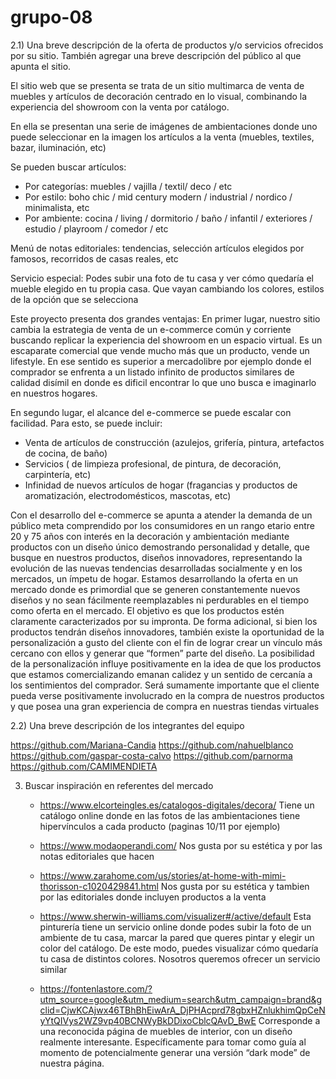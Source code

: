 # grupo-08

2.1) Una breve descripción de la oferta de productos y/o servicios ofrecidos por su sitio. También agregar una breve descripción del público al que apunta el sitio.

El sitio web que se presenta se trata de un sitio multimarca de venta de muebles y artículos de decoración centrado en lo visual, combinando la experiencia del showroom con la venta por catálogo.

En ella se presentan una serie de imágenes de ambientaciones donde uno puede seleccionar en la imagen los artículos a la venta (muebles, textiles, bazar, iluminación, etc)

Se pueden buscar artículos: 
  - Por categorías: muebles / vajilla / textil/ deco / etc
  - Por estilo: boho chic /  mid century modern /  industrial / nordico / minimalista,  etc
  - Por ambiente: cocina /  living /  dormitorio /  baño / infantil / exteriores / estudio / playroom / comedor  / etc

Menú de notas editoriales: tendencias, selección artículos elegidos por famosos, recorridos de casas reales, etc

Servicio especial:
Podes subir una foto de tu casa y ver cómo quedaría el mueble elegido en tu propia casa.
Que vayan cambiando los colores, estilos de la opción que se selecciona

Este proyecto presenta dos grandes ventajas:
En primer lugar, nuestro sitio cambia la estrategia de venta de un e-commerce común y corriente buscando replicar la experiencia del showroom en un espacio virtual. Es un escaparate comercial que vende mucho más que un producto, vende un lifestyle. 
En ese sentido es superior a mercadolibre por ejemplo donde el comprador se enfrenta a un listado infinito de productos similares de calidad disímil en donde es dificil encontrar lo que uno busca e imaginarlo en nuestros hogares.

En segundo lugar, el alcance del e-commerce se puede escalar con facilidad. Para esto, se puede incluir:
  - Venta de artículos de construcción (azulejos, grifería, pintura, artefactos de cocina, de baño) 
  - Servicios ( de limpieza profesional, de pintura, de decoración, carpintería, etc) 
  - Infinidad de nuevos artículos de hogar (fragancias y productos de aromatización, electrodomésticos, mascotas, etc)

Con el desarrollo del e-commerce se apunta a atender la demanda de un público meta comprendido por los consumidores en un rango etario entre 20 y 75 años con interés en la decoración y ambientación mediante productos con un diseño único demostrando personalidad y detalle, que busque en nuestros productos, diseños innovadores, representando la evolución de las nuevas tendencias desarrolladas socialmente y en los mercados, un ímpetu de hogar. 
Estamos desarrollando la oferta en un mercado donde es primordial que se generen constantemente nuevos diseños y no sean fácilmente reemplazables ni perdurables en el tiempo como oferta en el mercado. El objetivo es que los productos estén claramente caracterizados por su impronta. De forma adicional, si bien los productos tendrán diseños innovadores, también existe la oportunidad de la personalización a gusto del cliente con el fin  de lograr crear un vínculo más cercano con ellos y generar que “formen” parte del diseño. 
La posibilidad de la personalización influye positivamente en la idea de que los productos que estamos comercializando emanan calidez y un sentido de cercanía a los sentimientos del comprador. Será sumamente importante que el cliente pueda verse positivamente involucrado en la compra de nuestros productos y que posea una gran experiencia de compra en nuestras tiendas virtuales

2.2) Una breve descripción de los integrantes del equipo

https://github.com/Mariana-Candia
https://github.com/nahuelblanco
https://github.com/gaspar-costa-calvo
https://github.com/parnorma
https://github.com/CAMIMENDIETA

3) Buscar inspiración en referentes del mercado
    - https://www.elcorteingles.es/catalogos-digitales/decora/
Tiene un catálogo online donde en las fotos de las ambientaciones tiene hipervínculos a cada producto (paginas 10/11 por ejemplo)

    - https://www.modaoperandi.com/
Nos gusta por su estética y por las notas editoriales que hacen

    - https://www.zarahome.com/us/stories/at-home-with-mimi-thorisson-c1020429841.html
Nos gusta por su estética y tambien por las editoriales donde incluyen productos a la venta

    - https://www.sherwin-williams.com/visualizer#/active/default
Esta pinturería tiene un servicio online donde podes subir la foto de un ambiente de tu casa, marcar la pared que queres pintar y elegir un color del catálogo. De este modo, puedes visualizar cómo quedaría tu casa de distintos colores. Nosotros queremos ofrecer un servicio similar

    - https://fontenlastore.com/?utm_source=google&utm_medium=search&utm_campaign=brand&gclid=CjwKCAjwx46TBhBhEiwArA_DjPHAcprd78gbxHZnlukhimQpCeNyYtQIVys2WZ9vp40BCNWyBkDDixoCblcQAvD_BwE
Corresponde a una reconocida página de muebles de interior, con un diseño realmente interesante. Específicamente para tomar como guía al momento de potencialmente generar una versión “dark mode” de nuestra página.
